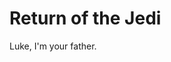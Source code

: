 <!-- TITLE: Home -->
<!-- SUBTITLE: A quick summary of Home -->

# Return of the Jedi

Luke, I'm your father.